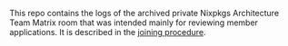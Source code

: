 This repo contains the logs of the archived private Nixpkgs Architecture Team Matrix room that was intended mainly for reviewing member applications. It is described in the [joining procedure](https://github.com/nixpkgs-architecture#joining-the-team).
